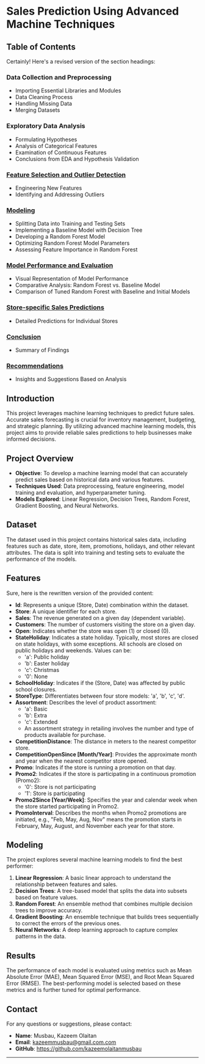 # Sales Prediction Using Advanced Machine Techniques 


## Table of Contents

Certainly! Here's a revised version of the section headings:

### **Data Collection and Preprocessing**
- Importing Essential Libraries and Modules
- Data Cleaning Process
- Handling Missing Data
- Merging Datasets

### **Exploratory Data Analysis**

- Formulating Hypotheses
- Analysis of Categorical Features
- Examination of Continuous Features
- Conclusions from EDA and Hypothesis Validation

### [**Feature Selection and Outlier Detection**](#title-three)

- Engineering New Features
- Identifying and Addressing Outliers

### [**Modeling**](#title-four)

- Splitting Data into Training and Testing Sets
- Implementing a Baseline Model with Decision Tree
- Developing a Random Forest Model
- Optimizing Random Forest Model Parameters
- Assessing Feature Importance in Random Forest

### [**Model Performance and Evaluation**](#title-five)

- Visual Representation of Model Performance
- Comparative Analysis: Random Forest vs. Baseline Model
- Comparison of Tuned Random Forest with Baseline and Initial Models

### [**Store-specific Sales Predictions**](#title-six)

- Detailed Predictions for Individual Stores

### [**Conclusion**](#title-seven)

- Summary of Findings

### [**Recommendations**](#title-eight)

- Insights and Suggestions Based on Analysis

## Introduction

This project leverages machine learning techniques to predict future sales. Accurate sales forecasting is crucial for inventory management, budgeting, and strategic planning. By utilizing advanced machine learning models, this project aims to provide reliable sales predictions to help businesses make informed decisions.

## Project Overview

- **Objective**: To develop a machine learning model that can accurately predict sales based on historical data and various features.
- **Techniques Used**: Data preprocessing, feature engineering, model training and evaluation, and hyperparameter tuning.
- **Models Explored**: Linear Regression, Decision Trees, Random Forest, Gradient Boosting, and Neural Networks.

## Dataset

The dataset used in this project contains historical sales data, including features such as date, store, item, promotions, holidays, and other relevant attributes. The data is split into training and testing sets to evaluate the performance of the models.

## Features

Sure, here is the rewritten version of the provided content:

- **Id**: Represents a unique (Store, Date) combination within the dataset.
- **Store**: A unique identifier for each store.
- **Sales**: The revenue generated on a given day (dependent variable).
- **Customers**: The number of customers visiting the store on a given day.
- **Open**: Indicates whether the store was open (1) or closed (0).
- **StateHoliday**: Indicates a state holiday. Typically, most stores are closed on state holidays, with some exceptions. All schools are closed on public holidays and weekends. Values can be: 
  - 'a': Public holiday
  - 'b': Easter holiday
  - 'c': Christmas
  - '0': None
- **SchoolHoliday**: Indicates if the (Store, Date) was affected by public school closures.
- **StoreType**: Differentiates between four store models: 'a', 'b', 'c', 'd'.
- **Assortment**: Describes the level of product assortment:
  - 'a': Basic
  - 'b': Extra
  - 'c': Extended
  - An assortment strategy in retailing involves the number and type of products available for purchase.
- **CompetitionDistance**: The distance in meters to the nearest competitor store.
- **CompetitionOpenSince [Month/Year]**: Provides the approximate month and year when the nearest competitor store opened.
- **Promo**: Indicates if the store is running a promotion on that day.
- **Promo2**: Indicates if the store is participating in a continuous promotion (Promo2):
  - '0': Store is not participating
  - '1': Store is participating
- **Promo2Since [Year/Week]**: Specifies the year and calendar week when the store started participating in Promo2.
- **PromoInterval**: Describes the months when Promo2 promotions are initiated, e.g., "Feb, May, Aug, Nov" means the promotion starts in February, May, August, and November each year for that store.

## Modeling

The project explores several machine learning models to find the best performer:

1. **Linear Regression**: A basic linear approach to understand the relationship between features and sales.
2. **Decision Trees**: A tree-based model that splits the data into subsets based on feature values.
3. **Random Forest**: An ensemble method that combines multiple decision trees to improve accuracy.
4. **Gradient Boosting**: An ensemble technique that builds trees sequentially to correct the errors of the previous ones.
5. **Neural Networks**: A deep learning approach to capture complex patterns in the data.

## Results

The performance of each model is evaluated using metrics such as Mean Absolute Error (MAE), Mean Squared Error (MSE), and Root Mean Squared Error (RMSE). The best-performing model is selected based on these metrics and is further tuned for optimal performance.


## Contact

For any questions or suggestions, please contact:

- **Name**: Musbau, Kazeem Olaitan
- **Email**: kazeemmusbau@gmail.com.com
- **GitHub**: https://github.com/kazeemolaitanmusbau

---

